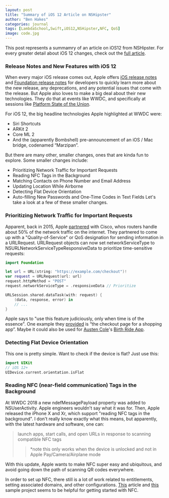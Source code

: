 ```yaml
---
layout: post
title: "Summary of iOS 12 Article on NSHipster"
author: "Ben Hakes"
categories: journal
tags: [LambdaSchool,Swift,iOS12,NSHipster,NFC, QoS]
image: code.jpg
---
```


This post represents a summamry of an article on iOS12 from NSHipster. For every greater detail about iOS 12 changes, check out the [full article](https://nshipster.com/ios-12/).

### Release Notes and New Features with iOS 12

When every major iOS release comes out, Apple offers [iOS release notes](https://developer.apple.com/documentation/ios_release_notes/ios_12_release_notes) and [Foundation release notes](https://developer.apple.com/documentation/ios_release_notes/ios_12_release_notes/foundation_release_notes) for developers to quickly learn more about the new release, any deprecations, and any potential issues that come with the release. But Apple also loves to make a big deal about their new technologies. They do that at events like WWDC, and specifically at sessions like [Platform State of the Union](https://developer.apple.com/videos/play/wwdc2018/102/).

For iOS 12, the big headline technologies Apple highlighted at WWDC were: 
- Siri Shortcuts
- ARKit 2
- Core ML 2
- And the (apparently Bombshell) pre-announcement of an iOS / Mac bridge, codenamed “Marzipan”.

But there are many other, smaller changes, ones that are kinda fun to explore. Some smaller changes include:
- Prioritizing Network Traffic for Important Requests
- Reading NFC Tags in the Background
- Matching Contacts on Phone Number and Email Address
- Updating Location While Airborne
- Detecting Flat Device Orientation
- Auto-filling New Passwords and One-Time Codes in Text Fields
Let's take a look at a few of these smaller changes.

### Prioritizing Network Traffic for Important Requests
Apparent, back in 2015, Apple [partnered](https://newsroom.cisco.com/press-release-content?type=webcontent&articleId=1715414) with Cisco, whos routers handle about 50% of the network traffic on the internet. They partnered to come up with a "Quality-of-Service" or QoS designation for sending information in a URLRequest. URLRequest objects can now set networkServiceType to NSURLNetworkServiceTypeResponsiveData to prioritize time-sensitive requests:

```swift
import Foundation

let url = URL(string: "https://example.com/checkout")!
var request = URLRequest(url: url)
request.httpMethod = "POST"
request.networkServiceType = .responsiveData // Prioritize

URLSession.shared.dataTask(with: request) {
    (data, response, error) in
    // ...
}

```

Apple says to "use this feature judiciously, only when time is of the essence". One example they [provided](https://developer.apple.com/videos/play/wwdc2018/714/) is “the checkout page for a shopping app”. Maybe it could also be used for [Austen Cole](https://github.com/AustinBCole)'s [Birth Ride App](https://github.com/labs11-uberambulance/labs11-uberAmbulanceiOS).

### Detecting Flat Device Orientation
This one is pretty simple. Want to check if the device is flat? Just use this:
```swift
import UIKit
// iOS 12+
UIDevice.current.orientation.isFlat

```

### Reading NFC (near-field communication) Tags in the Background
At WWDC 2018 a new ndefMessagePayload property was added to NSUserActivity. Apple engineers wouldn't say what it was for. Then, Apple released the iPhone X and Xr, which support "reading NFC tags in the background". I don't really know exactly what this means, but apparently, with the latest hardware and software, one can:
> launch apps, start calls, and open URLs in response to scanning compatible NFC tags
> > *note this only works when the device is unlocked and not in Apple Pay/Camera/Airplane mode

With this update, Apple wants to make NFC super easy and ubiquitous, and avoid going down the path of scanning QR codes everywhere.

In order to set up NFC, there still is a lot of work related to entitlements, setting associated domains, and other configurations. [This](https://developer.apple.com/documentation/corenfc/building_an_nfc_tag_reader_app?changes=latest_minor) article and [this](https://developer.apple.com/documentation/corenfc/adding_support_for_background_tag_reading?changes=latest_minor) sample project seems to be helpful for getting started with NFC.

